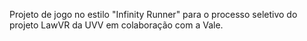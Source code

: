 Projeto de jogo no estilo "Infinity Runner" para o processo seletivo do projeto LawVR da UVV em colaboração com a Vale.
